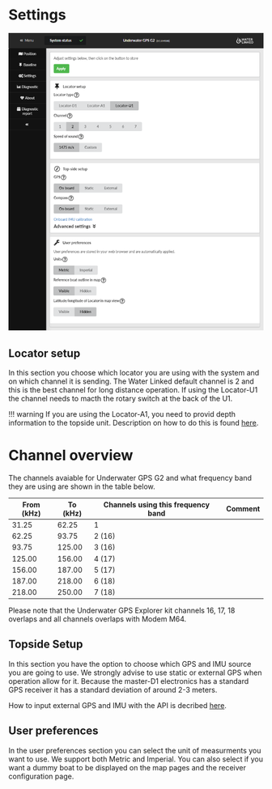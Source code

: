 # Settings

![settings](../../img/settings_g2.png)

## Locator setup

In this section you choose which locator you are using with the system and on which channel it is sending. The Water Linked default channel is 2 and this is the best channel for long distance operation. If using the Locator-U1 the channel needs to macth the rotary switch at the back of the U1.

!!! warning
    If you are using the Locator-A1, you need to provid depth information to the topside unit. Description on how to do this is found [here](../integration/api.md#providing-depth-to-system-when-using-locator-a1).

# Channel overview

The channels avaiable for Underwater GPS G2 and what frequency band they are using are shown in the table below.

| From (kHz) | To (kHz) | Channels using this frequency band | Comment |
|-------|------|------|---------|
| 31.25 | 62.25 | 1 | |
| 62.25 | 93.75 | 2 (16) | |
| 93.75 | 125.00 | 3 (16) | |
| 125.00 | 156.00 |  4 (17) | |
| 156.00 | 187.00 | 5 (17) | |
| 187.00 | 218.00 | 6 (18) | |
| 218.00 | 250.00 | 7 (18) | |

Please note that the Underwater GPS Explorer kit channels 16, 17, 18 overlaps and all channels overlaps with Modem M64.


## Topside Setup

In this section you have the option to choose which GPS and IMU source you are going to use. We strongly advise to use static or external GPS when operation allow for it. Because the master-D1 electronics has a standard GPS receiver it has a standard deviation of around 2-3 meters.

How to input external GPS and IMU with the API is decribed [here](../integration/api.md).

## User preferences

In the user preferences section you can select the unit of measurments you want to use. We support both Metric and Imperial. You can also select if you want a dummy boat to be displayed on the map pages and the receiver configuration page.
